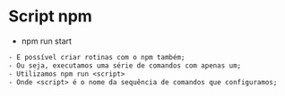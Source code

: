 # Script npm

- npm run start

```txt
- E possível criar rotinas com o npm também;
- Ou seja, executamos uma série de comandos com apenas um;
- Utilizamos npm run <script>
- Onde <script> é o nome da sequência de comandos que configuramos;

```
